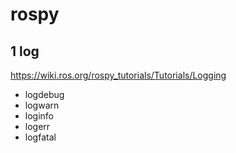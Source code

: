# rospy

## 1 log

<https://wiki.ros.org/rospy_tutorials/Tutorials/Logging>

- logdebug
- logwarn
- loginfo
- logerr
- logfatal
